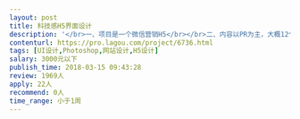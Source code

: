 ```yaml
---                
layout: post       
title: 科技感H5界面设计           
description: '</br>一、项目是一个微信营销H5</br></br>二、内容以PR为主，大概12个页面</br></br>三、时间较为紧迫，需要时间充裕，活好又快的设计师负责</br>'     
contenturl: https://pro.lagou.com/project/6736.html      
tags: [UI设计,Photoshop,网站设计,H5设计]            
salary: 3000元以下          
publish_time: 2018-03-15 09:43:28         
review: 1969人                   
apply: 22人                   
recommend: 0人                   
time_range: 小于1周              
---                 
```

